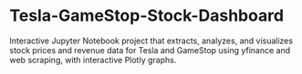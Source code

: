 # Tesla-GameStop-Stock-Dashboard
Interactive Jupyter Notebook project that extracts, analyzes, and visualizes stock prices and revenue data for Tesla and GameStop using yfinance and web scraping, with interactive Plotly graphs.
